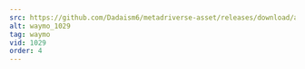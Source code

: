 ```yaml
---
src: https://github.com/Dadaism6/metadriverse-asset/releases/download/assetsv1.0.3/waymo_1029.mp4
alt: waymo_1029
tag: waymo
vid: 1029
order: 4
---
```

